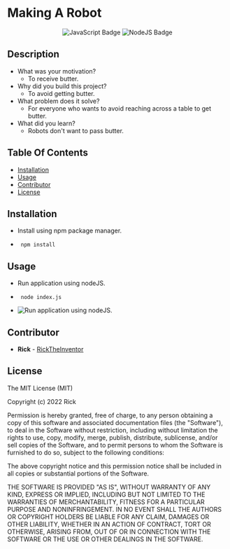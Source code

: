 # Making A Robot 
<div align="center">
 <img src="https://img.shields.io/badge/JavaScript-323330?style=flat&logo=javascript&logoColor=F7DF1E" alt="JavaScript Badge"/>
 <img src="https://img.shields.io/badge/Node.js-43853D?style=flat&logo=node.js&logoColor=white" alt="NodeJS Badge"/>
</div>

## Description 
 - What was your motivation? 
   - To receive butter. 
 - Why did you build this project? 
   - To avoid getting butter. 
 - What problem does it solve? 
   - For everyone who wants to avoid reaching across a table to get butter. 
 - What did you learn? 
   - Robots don't want to pass butter. 


## Table Of Contents 
 - [Installation](#installation) 
 - [Usage](#usage) 
 - [Contributor](#contributor) 
 - [License](#license) 

## Installation 
 - Install using npm package manager. 
 - ```
    npm install
    ``` 

## Usage 
 - Run application using nodeJS. 
 - ```
    node index.js
    ``` 
 - <img src="https://via.placeholder.com/350x150" alt="Run application using nodeJS."/>

## Contributor 
 - **Rick**  - [RickTheInventor](example.com) 

## License 


The MIT License (MIT)

Copyright (c) 2022 Rick

Permission is hereby granted, free of charge, to any person obtaining a copy
of this software and associated documentation files (the "Software"), to deal
in the Software without restriction, including without limitation the rights
to use, copy, modify, merge, publish, distribute, sublicense, and/or sell
copies of the Software, and to permit persons to whom the Software is
furnished to do so, subject to the following conditions:

The above copyright notice and this permission notice shall be included in all
copies or substantial portions of the Software.

THE SOFTWARE IS PROVIDED "AS IS", WITHOUT WARRANTY OF ANY KIND, EXPRESS OR
IMPLIED, INCLUDING BUT NOT LIMITED TO THE WARRANTIES OF MERCHANTABILITY,
FITNESS FOR A PARTICULAR PURPOSE AND NONINFRINGEMENT. IN NO EVENT SHALL THE
AUTHORS OR COPYRIGHT HOLDERS BE LIABLE FOR ANY CLAIM, DAMAGES OR OTHER
LIABILITY, WHETHER IN AN ACTION OF CONTRACT, TORT OR OTHERWISE, ARISING FROM,
OUT OF OR IN CONNECTION WITH THE SOFTWARE OR THE USE OR OTHER DEALINGS IN THE
SOFTWARE.
 

